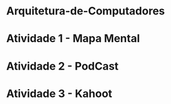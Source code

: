 # Arquitetura-de-Computadores
# Atividade 1 - Mapa Mental 

# Atividade 2 - PodCast

# Atividade 3 - Kahoot
